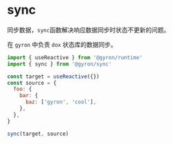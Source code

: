 # sync

同步数据，`sync`函数解决响应数据同步时状态不更新的问题。

在 `gyron` 中负责 `dox` 状态库的数据同步。

```jsx
import { useReactive } from '@gyron/runtime'
import { sync } from '@gyron/sync'

const target = useReactive({})
const source = {
  foo: {
    bar: {
      baz: ['gyron', 'cool'],
    },
  },
}

sync(target, source)
```
